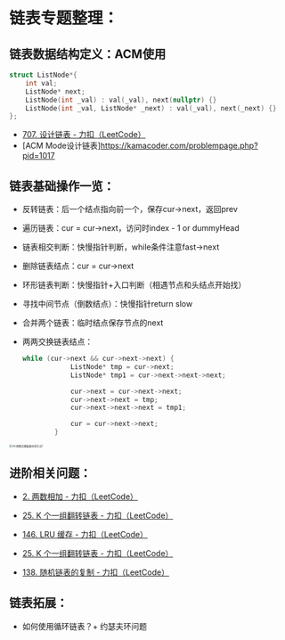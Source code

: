 # 链表专题整理：

## 链表数据结构定义：ACM使用

```C++
struct ListNode*{
    int val;
    ListNode* next;
    ListNode(int _val) : val(_val), next(nullptr) {}
    ListNode(int _val, ListNode* _next) : val(_val), next(_next) {}
};
```

- [707. 设计链表 - 力扣（LeetCode）](https://leetcode.cn/problems/design-linked-list/description/)
- [ACM Mode设计链表]https://kamacoder.com/problempage.php?pid=1017

## 链表基础操作一览：

- 反转链表：后一个结点指向前一个，保存cur->next，返回prev

- 遍历链表：cur = cur->next，访问时index - 1 or dummyHead

- 链表相交判断：快慢指针判断，while条件注意fast->next

- 删除链表结点：cur = cur->next

- 环形链表判断：快慢指针+入口判断（相遇节点和头结点开始找）

- 寻找中间节点（倒数结点）：快慢指针return slow

- 合并两个链表：临时结点保存节点的next

- 两两交换链表结点：

  ```C++
  while (cur->next && cur->next->next) {
              ListNode* tmp = cur->next;
              ListNode* tmp1 = cur->next->next->next;
  
              cur->next = cur->next->next;
              cur->next->next = tmp;
              cur->next->next->next = tmp1;
  
              cur = cur->next->next;
          }
  ```

  

<img src="https://code-thinking.cdn.bcebos.com/pics/24.%E4%B8%A4%E4%B8%A4%E4%BA%A4%E6%8D%A2%E9%93%BE%E8%A1%A8%E4%B8%AD%E7%9A%84%E8%8A%82%E7%82%B91.png" alt="24.两两交换链表中的节点1" style="zoom:33%;" />

## 进阶相关问题：

- [2. 两数相加 - 力扣（LeetCode）](https://leetcode.cn/problems/add-two-numbers/description/?envType=study-plan-v2&envId=top-100-liked)
- [25. K 个一组翻转链表 - 力扣（LeetCode）](https://leetcode.cn/problems/reverse-nodes-in-k-group/description/?envType=study-plan-v2&envId=top-100-liked)
- [146. LRU 缓存 - 力扣（LeetCode）](https://leetcode.cn/problems/lru-cache/?envType=study-plan-v2&envId=top-100-liked)

- [25. K 个一组翻转链表 - 力扣（LeetCode）](https://leetcode.cn/problems/reverse-nodes-in-k-group/?envType=study-plan-v2&envId=top-100-liked)
- [138. 随机链表的复制 - 力扣（LeetCode）](https://leetcode.cn/problems/copy-list-with-random-pointer/description/?envType=study-plan-v2&envId=top-100-liked)

## 链表拓展：

- 如何使用循环链表？+ 约瑟夫环问题
